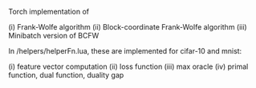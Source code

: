 Torch implementation of

(i) Frank-Wolfe algorithm
(ii) Block-coordinate Frank-Wolfe algorithm
(iii) Minibatch version of BCFW

In /helpers/helperFn.lua, these are implemented for cifar-10 and mnist:

(i) feature vector computation
(ii) loss function
(iii) max oracle
(iv) primal function, dual function, duality gap


